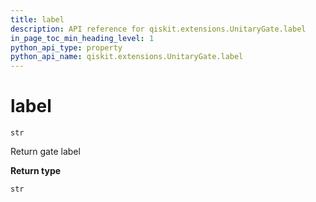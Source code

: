 ```yaml
---
title: label
description: API reference for qiskit.extensions.UnitaryGate.label
in_page_toc_min_heading_level: 1
python_api_type: property
python_api_name: qiskit.extensions.UnitaryGate.label
---
```


# label

<span id="qiskit.extensions.UnitaryGate.label" />

`str`

Return gate label

**Return type**

`str`

